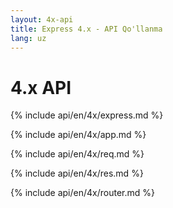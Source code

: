 ```yaml
---
layout: 4x-api
title: Express 4.x - API Qo'llanma
lang: uz
---
```


<div id="api-doc" markdown="1">

  <h1>4.x API</h1>

<a id='express' class='h2'></a>
{% include api/en/4x/express.md %}

<a id='application' class='h2'></a>
{% include api/en/4x/app.md %}

<a id='request' class='h2'></a>
{% include api/en/4x/req.md %}

<a id='response' class='h2'></a>
{% include api/en/4x/res.md %}

<a id='router' class='h2'></a>
{% include api/en/4x/router.md %}

</div>
